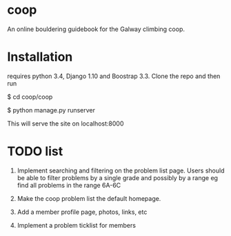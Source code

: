 # coop

An online bouldering guidebook for the Galway climbing coop. 

# Installation

requires python 3.4, Django 1.10 and Boostrap 3.3. Clone the repo and 
then run 

$ cd coop/coop

$ python manage.py runserver 

This will serve the site on localhost:8000

# TODO list

1. Implement searching and filtering on the problem list page. 
Users should be able to filter problems by a single grade and 
possibly by a range eg find all problems in the range 6A-6C

2. Make the coop problem list the default homepage. 

3. Add a member profile page, photos, links, etc

4. Implement a problem ticklist for members

 

